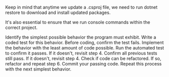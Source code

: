 Keep in mind that anytime we update a .csproj file, we need to run dotnet restore to download and install updated packages.

It's also essential to ensure that we run console commands within the correct project.

Identify the simplest possible behavior the program must exhibit.
Write a coded test for this behavior.
Before coding, confirm the test fails.
Implement the behavior with the least amount of code possible.
Run the automated test to confirm it passes. If it doesn't, revisit step 4.
Confirm all previous tests still pass. If it doesn't, revisit step 4.
Check if code can be refactored. If so, refactor and repeat step 6.
Commit your passing code.
Repeat this process with the next simplest behavior.

